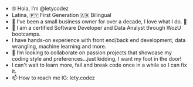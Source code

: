 - 🤓 Hola, I’m @letycodez
- Latina, 🇵🇾 First Generation 🇦🇷 Bilingual 
- 👀 I’ve been a small business owner for over a decade, I love what I do. 🧮
- 🌱 I am a certified Software Developer and Data Analyst through WozU bootcamps. 
- I have hands-on experience with front end/back end development, data wrangling, machine learning and more.
- 🦋 I’m looking to collaborate on passion projects that showcase my coding style and preferences...just kidding, I want my foot in the door!
- I can't wait to learn more, fail and break code once in a while so I can fix it.
- 📫 How to reach me IG: lety.codez

<!---
letycodez/letycodez is a ✨ special ✨ repository because its `README.md` (this file) appears on your GitHub profile.
You can click the Preview link to take a look at your changes.
--->
